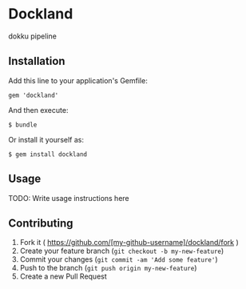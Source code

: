 # Dockland

dokku pipeline

## Installation

Add this line to your application's Gemfile:

    gem 'dockland'

And then execute:

    $ bundle

Or install it yourself as:

    $ gem install dockland

## Usage

TODO: Write usage instructions here

## Contributing

1. Fork it ( https://github.com/[my-github-username]/dockland/fork )
2. Create your feature branch (`git checkout -b my-new-feature`)
3. Commit your changes (`git commit -am 'Add some feature'`)
4. Push to the branch (`git push origin my-new-feature`)
5. Create a new Pull Request
